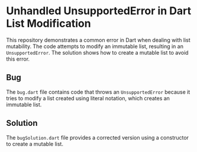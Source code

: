 # Unhandled UnsupportedError in Dart List Modification

This repository demonstrates a common error in Dart when dealing with list mutability.  The code attempts to modify an immutable list, resulting in an `UnsupportedError`.  The solution shows how to create a mutable list to avoid this error.

## Bug
The `bug.dart` file contains code that throws an `UnsupportedError` because it tries to modify a list created using literal notation, which creates an immutable list.

## Solution
The `bugSolution.dart` file provides a corrected version using a constructor to create a mutable list.